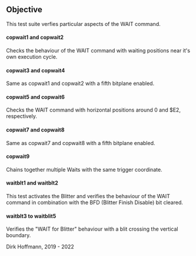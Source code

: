 ## Objective

This test suite verfies particular aspects of the WAIT command.

#### copwait1 and copwait2

Checks the behaviour of the WAIT command with waiting positions near it's own execution cycle. 

#### copwait3 and copwait4

Same as copwait1 and copwait2 with a fifth bitplane enabled.

#### copwait5 and copwait6

Checks the WAIT command with horizontal positions around 0 and $E2, respectively. 

#### copwait7 and copwait8

Same as copwait7 and copwait8 with a fifth bitplane enabled.

#### copwait9

Chains together multiple Waits with the same trigger coordinate.

#### waitblt1 and waitblt2

This test activates the Blitter and verifies the behaviour of the WAIT command in combination with the BFD (Blitter Finish Disable) bit cleared.

#### waitblt3 to waitblit5

Verifies the "WAIT for Blitter" behaviour with a blit crossing the vertical boundary. 


Dirk Hoffmann, 2019 - 2022
